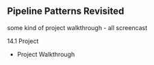 ## Pipeline Patterns Revisited

some kind of project walkthrough - all screencast

14.1 Project
  - Project Walkthrough


